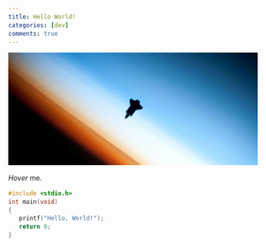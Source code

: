 ```yaml
---
title: Hello World!
categories: [dev]
comments: true
---
```


<a data-fancybox="hello_world" href="../assets/img/post/hello-world/hello-world.jpg"><img src="../assets/img/post/hello-world/hello-world.jpg"></a>

 <dfn info="Hello,World! | 你好，世界！">Hover</dfn> me.

```c
#include <stdio.h>
int main(void)
{
   printf("Hello, World!");
   return 0;
}
```
